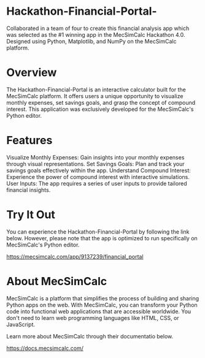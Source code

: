 # Hackathon-Financial-Portal-

Collaborated in a team of four to create this financial analysis app which was selected as the #1 winning app in the MecSimCalc Hackathon 4.0. Designed using Python, Matplotlib, and NumPy on the MecSimCalc platform.

# Overview
The Hackathon-Financial-Portal is an interactive calculator built for the MecSimCalc platform. It offers users a unique opportunity to visualize monthly expenses, set savings goals, and grasp the concept of compound interest. This application was exclusively developed for the MecSimCalc's Python editor.

# Features
Visualize Monthly Expenses: Gain insights into your monthly expenses through visual representations.
Set Savings Goals: Plan and track your savings goals effectively within the app.
Understand Compound Interest: Experience the power of compound interest with interactive simulations.
User Inputs: The app requires a series of user inputs to provide tailored financial insights.

# Try It Out
You can experience the Hackathon-Financial-Portal by following the link below. However, please note that the app is optimized to run specifically on MecSimCalc's Python editor.

https://mecsimcalc.com/app/9137239/financial_portal

# About MecSimCalc
MecSimCalc is a platform that simplifies the process of building and sharing Python apps on the web. With MecSimCalc, you can transform your Python code into functional web applications that are accessible worldwide. You don't need to learn web programming languages like HTML, CSS, or JavaScript.

Learn more about MecSimCalc through their documentatio below.

https://docs.mecsimcalc.com/

